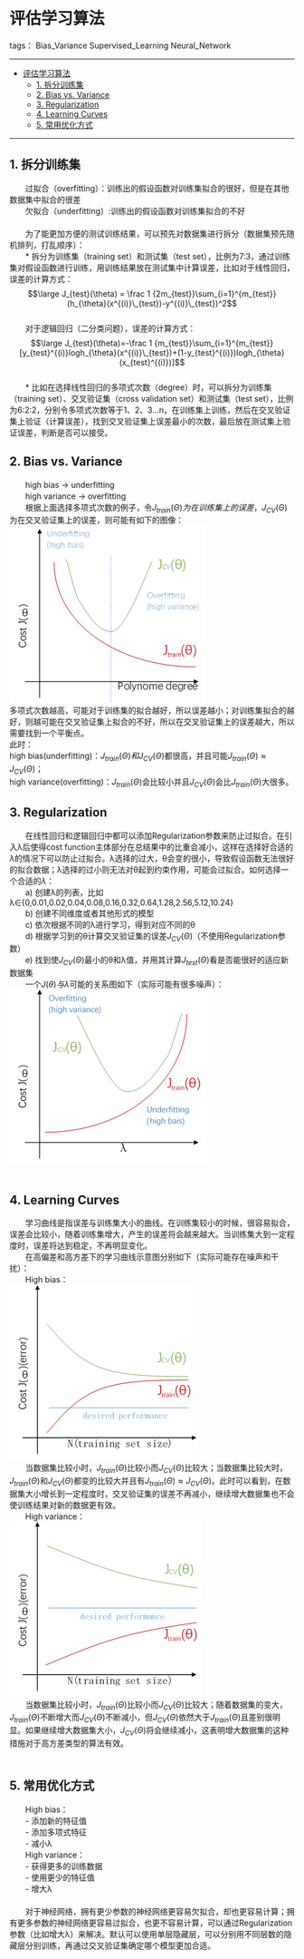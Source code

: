 # 评估学习算法

tags： Bias_Variance Supervised_Learning Neural_Network

---
<!-- TOC -->

- [评估学习算法](#评估学习算法)
    - [1. 拆分训练集](#1-拆分训练集)
    - [2. Bias vs. Variance](#2-bias-vs-variance)
    - [3. Regularization](#3-regularization)
    - [4. Learning Curves](#4-learning-curves)
    - [5. 常用优化方式](#5-常用优化方式)

<!-- /TOC -->

---

## 1. 拆分训练集  
　　过拟合（overfitting）：训练出的假设函数对训练集拟合的很好，但是在其他数据集中拟合的很差  
　　欠拟合（underfitting）:训练出的假设函数对训练集拟合的不好  
　　  
　　为了能更加方便的测试训练结果，可以预先对数据集进行拆分（数据集预先随机排列，打乱顺序）：  
　　* 拆分为训练集（training set）和测试集（test set），比例为7:3，通过训练集对假设函数进行训练，用训练结果放在测试集中计算误差，比如对于线性回归，误差的计算方式：  
$$\large J_{test}(\theta) = \frac 1 {2m_{test}}\sum_{i=1}^{m_{test}}(h_{\theta}(x^{(i)}\_{test})-y^{(i)}\_{test})^2$$  
　　对于逻辑回归（二分类问题），误差的计算方式：  
$$\large J_{test}(\theta)=-\frac 1 {m_{test}}\sum_{i=1}^{m_{test}}[y_{test}^{(i)}logh_{\theta}(x^{(i)}\_{test})+(1-y_{test}^{(i)})logh_{\theta}(x_{test}^{(i)})]$$  
　　* 比如在选择线性回归的多项式次数（degree）时，可以拆分为训练集（training set）、交叉验证集（cross validation set）和测试集（test set），比例为6:2:2，分别令多项式次数等于1、2、3...n，在训练集上训练，然后在交叉验证集上验证（计算误差），找到交叉验证集上误差最小的次数，最后放在测试集上验证误差，判断是否可以接受。  
  
## 2. Bias vs. Variance  
　　high bias -> underfitting  
　　high variance -> overfitting  
　　根据上面选择多项式次数的例子，令$J_{train}(\Theta)为在训练集上的误差，$$J_{CV}(\Theta)$为在交叉验证集上的误差，则可能有如下的图像：  
![bias_vs_variance](../img/bias_vs_variance.png)  
    多项式次数越高，可能对于训练集的拟合越好，所以误差越小；对训练集拟合的越好，则越可能在交叉验证集上拟合的不好，所以在交叉验证集上的误差越大，所以需要找到一个平衡点。  
    此时：  
    high bias(underfitting)：$J_{train}(\Theta)和J_{CV}(\Theta)$都很高，并且可能$J_{train}(\Theta) \approx J_{CV}(\Theta)$；  
    high variance(overfitting)：$J_{train}(\Theta)$会比较小并且$J_{CV}(\Theta)$会比$J_{train}(\Theta)$大很多。  
    
## 3. Regularization  
　　在线性回归和逻辑回归中都可以添加Regularization参数来防止过拟合。在引入λ后使得cost function主体部分在总结果中的比重会减小，这样在选择好合适的$\lambda$的情况下可以防止过拟合。λ选择的过大，θ会变的很小，导致假设函数无法很好的拟合数据；λ选择的过小则无法对θ起到约束作用，可能会过拟合。如何选择一个合适的$\lambda$：  
　　a) 创建λ的列表，比如λ∈{0,0.01,0.02,0.04,0.08,0.16,0.32,0.64,1.28,2.56,5.12,10.24}  
　　b) 创建不同维度或者其他形式的模型  
　　c) 依次根据不同的λ进行学习，得到对应不同的θ  
　　d) 根据学习到的θ计算交叉验证集的误差$J_{CV}(\Theta)$（不使用Regularization参数）  
　　e) 找到使$J_{CV}(\Theta)$最小的θ和λ值，并用其计算$J_{test}(\Theta)$看是否能很好的适应新数据集  
　　一个$J(\theta)与\lambda$可能的关系图如下（实际可能有很多噪声）：  
![regularization_lambda](../img/regularization_lambda.png)  
　　  
## 4. Learning Curves  
　　学习曲线是指误差与训练集大小的曲线。在训练集较小的时候，很容易拟合，误差会比较小，随着训练集增大，产生的误差将会越来越大。当训练集大到一定程度时，误差将达到稳定，不再明显变化。  
　　在高偏差和高方差下的学习曲线示意图分别如下（实际可能存在噪声和干扰）：  
　　High bias：  
![learning_curves_bias](../img/learning_curves_bias.png)  
　　当数据集比较小时，$J_{train}(\Theta)$比较小而$J_{CV}(\Theta)$比较大；当数据集比较大时，$J_{train}(\Theta)$和$J_{CV}(\Theta)$都变的比较大并且有$J_{train}(\Theta) \approx J_{CV}(\Theta)$。此时可以看到，在数据集大小增长到一定程度时，交叉验证集的误差不再减小，继续增大数据集也不会使训练结果对新的数据更有效。  
　　High variance：  
![learning_curves_variance](../img/learning_curves_variance.png)  
　　当数据集比较小时，$J_{train}(\Theta)$比较小而$J_{CV}(\Theta)$比较大；随着数据集的变大，$J_{train}(\Theta)$不断增大而$J_{CV}(\Theta)$不断减小，但$J_{CV}(\Theta)$依然大于$J_{train}(\Theta)$且差别很明显。如果继续增大数据集大小，$J_{CV}(\Theta)$将会继续减小，这表明增大数据集的这种措施对于高方差类型的算法有效。  
　　
## 5. 常用优化方式  
　　High bias：  
　　- 添加新的特征值  
　　- 添加多项式特征  
　　- 减小λ  
　　High variance：  
　　- 获得更多的训练数据  
　　- 使用更少的特征值  
　　- 增大λ  
　　  
　　对于神经网络，拥有更少参数的神经网络更容易欠拟合，却也更容易计算；拥有更多参数的神经网络更容易过拟合，也更不容易计算，可以通过Regularization参数（比如增大λ）来解决。默认可以使用单层隐藏层，可以分别用不同层数的隐藏层分别训练，再通过交叉验证集确定哪个模型更加合适。  




